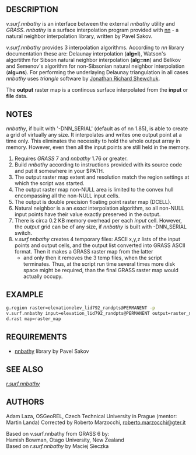 ## DESCRIPTION

*v.surf.nnbathy* is an interface between the external *nnbathy* utility
and *GRASS*. *nnbathy* is a surface interpolation program provided with
[nn](https://github.com/sakov/nn-c) - a natural neighbor interpolation
library, written by Pavel Sakov.

*v.surf.nnbathy* provides 3 interpolation algorithms. According to *nn*
library documentation these are: Delaunay interpolation (**alg=l**),
Watson's algortithm for Sibson natural neighbor interpolation
(**alg=nn**) and Belikov and Semenov's algorithm for non-Sibsonian
natural neighbor interpolation (**alg=ns**). For performing the
underlaying Delaunay triangulation in all cases *nnbathy* uses
*triangle* software by [Jonathan Richard
Shewchuk](https://people.eecs.berkeley.edu/~jrs/).

The **output** raster map is a continous surface interpolated from the
**input** or **file** data.

## NOTES

*nnbathy*, if built with '-DNN\_SERIAL' (default as of nn 1.85), is able
to create a grid of virtually any size. It interpolates and writes one
output point at a time only. This eliminates the necessity to hold the
whole output array in memory. However, even then all the input points
are still held in the memory.

1. Requires *GRASS* 7 and *nnbathy* 1.76 or greater.
2. Build *nnbathy* according to instructions provided with its source
    code and put it somewhere in your $PATH.
3. The output raster map extent and resolution match the region
    settings at which the script was started.
4. The output raster map non-NULL area is limited to the convex hull
    encompassing all the non-NULL input cells.
5. The output is double precision floating point raster map (DCELL).
6. Natural neighbor is a an *exact* interpolation algorithm, so all
    non-NULL input points have their value exactly preserved in the
    output.
7. There is circa 0.2 KB memory overhead per each *input* cell.
    However, the *output* grid can be of any size, if *nnbathy* is built
    with -DNN\_SERIAL switch.
8. *v.surf.nnbathy* creates 4 temporary files: ASCII x,y,z lists of the
    input points and output cells, and the output list converted into
    GRASS ASCII format. Then it makes a GRASS raster map from the latter
    - and only then it removes the 3 temp files, when the script
    terminates. Thus, at the script run time several times more disk
    space might be required, than the final GRASS raster map would
    actually occupy.

## EXAMPLE

```sh
g.region raster=elevationelev_lid792_randpts@PERMANENT -p
v.surf.nnbathy input=elevation_lid792_randpts@PERMANENT output=raster_map column=value
d.rast map=raster_map
```

## REQUIREMENTS

  - [nnbathy](https://github.com/sakov/nn-c) library by Pavel Sakov

## SEE ALSO

*[r.surf.nnbathy](r.surf.nnbathy.md)*

## AUTHORS

Adam Laza, OSGeoREL, Czech Technical University in Prague (mentor:
Martin Landa) Corrected by Roberto Marzocchi,
<roberto.marzocchi@gter.it>

Based on v.surf.nnbathy from GRASS 6 by:  
Hamish Bowman, Otago University, New Zealand  
Based on *r.surf.nnbathy* by Maciej Sieczka
